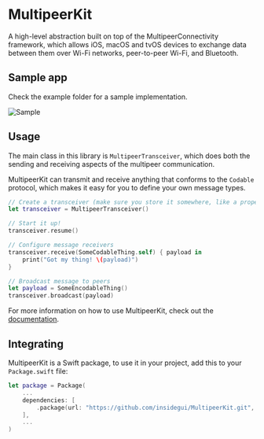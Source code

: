 # MultipeerKit

A high-level abstraction built on top of the MultipeerConnectivity framework, which allows iOS, macOS and tvOS devices to exchange data between them over Wi-Fi networks, peer-to-peer Wi-Fi, and Bluetooth.

## Sample app

Check the example folder for a sample implementation.

![Sample](../assets/demo.gif?raw=true)

## Usage

The main class in this library is `MultipeerTransceiver`, which does both the sending and receiving aspects of the multipeer communication.

MultipeerKit can transmit and receive anything that conforms to the `Codable` protocol, which makes it easy for you to define your own message types.

```swift
// Create a transceiver (make sure you store it somewhere, like a property)
let transceiver = MultipeerTransceiver()

// Start it up!
transceiver.resume()

// Configure message receivers
transceiver.receive(SomeCodableThing.self) { payload in
	print("Got my thing! \(payload)")
}

// Broadcast message to peers
let payload = SomeEncodableThing()
transceiver.broadcast(payload)
```

For more information on how to use MultipeerKit, check out the [documentation](https://multipeerkit.rambo.codes).

## Integrating

MultipeerKit is a Swift package, to use it in your project, add this to your `Package.swift` file:

```swift
let package = Package(
    ...
    dependencies: [
        .package(url: "https://github.com/insidegui/MultipeerKit.git", from: "0.2.0")
    ],
    ...
)
```